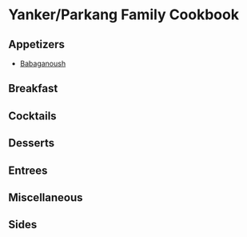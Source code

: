 # Yanker/Parkang Family Cookbook

## Appetizers
* [Babaganoush](appetizers/babaganoush.md)
## Breakfast
## Cocktails
## Desserts
## Entrees
## Miscellaneous
## Sides
